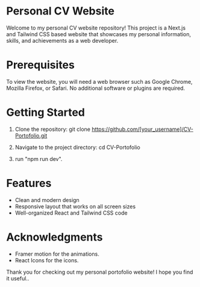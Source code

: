# Personal CV Website
Welcome to my personal CV website repository! This project is a Next.js and Tailwind CSS based website that showcases my personal information, skills, and achievements as a web developer.

# Prerequisites
To view the website, you will need a web browser such as Google Chrome, Mozilla Firefox, or Safari. No additional software or plugins are required.

# Getting Started
1. Clone the repository:
git clone https://github.com/[your_username]/CV-Portofolio.git

2. Navigate to the project directory:
cd CV-Portofolio

3. run "npm run dev".

# Features
* Clean and modern design
* Responsive layout that works on all screen sizes
* Well-organized React and Tailwind CSS code

# Acknowledgments
* Framer motion for the animations.
* React Icons for the icons.

Thank you for checking out my personal portofolio website! I hope you find it useful..
